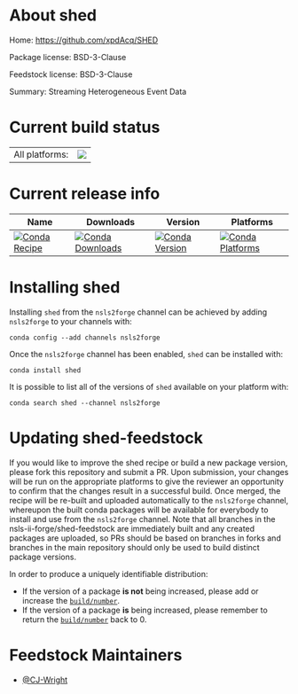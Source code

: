 About shed
==========

Home: https://github.com/xpdAcq/SHED

Package license: BSD-3-Clause

Feedstock license: BSD-3-Clause

Summary: Streaming Heterogeneous Event Data



Current build status
====================


<table><tr><td>All platforms:</td>
    <td>
      <a href="https://dev.azure.com/nsls2forge/nsls2forge/_build/latest?definitionId=221&branchName=master">
        <img src="https://dev.azure.com/nsls2forge/nsls2forge/_apis/build/status/shed-feedstock?branchName=master">
      </a>
    </td>
  </tr>
</table>

Current release info
====================

| Name | Downloads | Version | Platforms |
| --- | --- | --- | --- |
| [![Conda Recipe](https://img.shields.io/badge/recipe-shed-green.svg)](https://anaconda.org/nsls2forge/shed) | [![Conda Downloads](https://img.shields.io/conda/dn/nsls2forge/shed.svg)](https://anaconda.org/nsls2forge/shed) | [![Conda Version](https://img.shields.io/conda/vn/nsls2forge/shed.svg)](https://anaconda.org/nsls2forge/shed) | [![Conda Platforms](https://img.shields.io/conda/pn/nsls2forge/shed.svg)](https://anaconda.org/nsls2forge/shed) |

Installing shed
===============

Installing `shed` from the `nsls2forge` channel can be achieved by adding `nsls2forge` to your channels with:

```
conda config --add channels nsls2forge
```

Once the `nsls2forge` channel has been enabled, `shed` can be installed with:

```
conda install shed
```

It is possible to list all of the versions of `shed` available on your platform with:

```
conda search shed --channel nsls2forge
```




Updating shed-feedstock
=======================

If you would like to improve the shed recipe or build a new
package version, please fork this repository and submit a PR. Upon submission,
your changes will be run on the appropriate platforms to give the reviewer an
opportunity to confirm that the changes result in a successful build. Once
merged, the recipe will be re-built and uploaded automatically to the
`nsls2forge` channel, whereupon the built conda packages will be available for
everybody to install and use from the `nsls2forge` channel.
Note that all branches in the nsls-ii-forge/shed-feedstock are
immediately built and any created packages are uploaded, so PRs should be based
on branches in forks and branches in the main repository should only be used to
build distinct package versions.

In order to produce a uniquely identifiable distribution:
 * If the version of a package **is not** being increased, please add or increase
   the [``build/number``](https://conda.io/docs/user-guide/tasks/build-packages/define-metadata.html#build-number-and-string).
 * If the version of a package **is** being increased, please remember to return
   the [``build/number``](https://conda.io/docs/user-guide/tasks/build-packages/define-metadata.html#build-number-and-string)
   back to 0.

Feedstock Maintainers
=====================

* [@CJ-Wright](https://github.com/CJ-Wright/)


